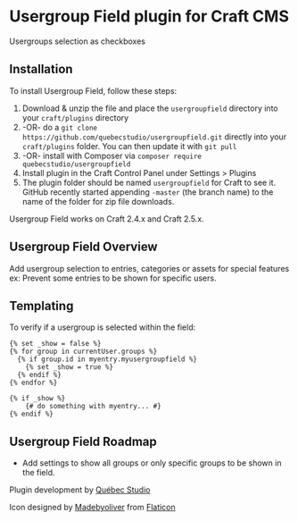 # Usergroup Field plugin for Craft CMS

Usergroups selection as checkboxes

## Installation

To install Usergroup Field, follow these steps:

1. Download & unzip the file and place the `usergroupfield` directory into your `craft/plugins` directory
2.  -OR- do a `git clone https://github.com/quebecstudio/usergroupfield.git` directly into your `craft/plugins` folder.  You can then update it with `git pull`
3.  -OR- install with Composer via `composer require quebecstudio/usergroupfield`
4. Install plugin in the Craft Control Panel under Settings > Plugins
5. The plugin folder should be named `usergroupfield` for Craft to see it.  GitHub recently started appending `-master` (the branch name) to the name of the folder for zip file downloads.

Usergroup Field works on Craft 2.4.x and Craft 2.5.x.

## Usergroup Field Overview

Add usergroup selection to entries, categories or assets for special features ex: Prevent some entries to be shown for specific users.

## Templating

To verify if a usergroup is selected within the field:

```twig
{% set _show = false %}
{% for group in currentUser.groups %}
  {% if group.id in myentry.myusergroupfield %}
    {% set _show = true %}
  {% endif %}
{% endfor %}

{% if _show %}
    {# do something with myentry... #}
{% endif %}
```


## Usergroup Field Roadmap

* Add settings to show all groups or only specific groups to be shown in the field.

Plugin development by [Québec Studio](http://quebecstudio.com)

Icon designed by [Madebyoliver](http://www.flaticon.com/authors/madebyoliver) from [Flaticon](http://www.flaticon.com/)
